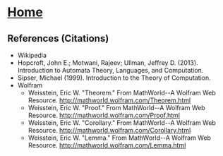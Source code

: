 # [Home](../README.md) 

## References (Citations)
* Wikipedia
* Hopcroft, John E.; Motwani, Rajeev; Ullman, Jeffrey D. (2013). Introduction to Automata Theory, Languages, and Computation.
* Sipser, Michael (1999). Introduction to the Theory of Computation. 
* Wolfram
  * Weisstein, Eric W. "Theorem." From MathWorld--A Wolfram Web Resource. http://mathworld.wolfram.com/Theorem.html
  * Weisstein, Eric W. "Proof." From MathWorld--A Wolfram Web Resource. http://mathworld.wolfram.com/Proof.html
  * Weisstein, Eric W. "Corollary." From MathWorld--A Wolfram Web Resource. http://mathworld.wolfram.com/Corollary.html
  * Weisstein, Eric W. "Lemma." From MathWorld--A Wolfram Web Resource. http://mathworld.wolfram.com/Lemma.html
  
